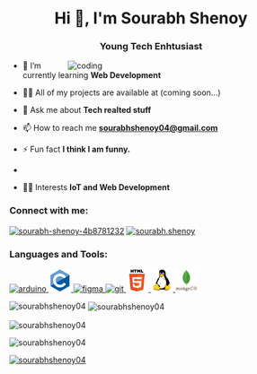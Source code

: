 <h1 align="center">Hi 👋, I'm Sourabh Shenoy</h1>
<h3 align="center">Young Tech Enhtusiast</h3>
<img align="right" alt="coding" width="400" src="https://www.wingstechsolutions.com/wp-content/uploads/2022/03/full-stack-development.gif">



- 🌱 I’m currently learning **Web Development**

- 👨‍💻 All of my projects are available at (coming soon...)

- 💬 Ask me about **Tech realted stuff**

- 📫 How to reach me **sourabhshenoy04@gmail.com**

- ⚡ Fun fact **I think I am funny.**
- 
- 👨‍💻 Interests  **IoT and Web Development**

<h3 align="left">Connect with me:</h3>
<p align="left">
<a href="https://linkedin.com/in/sourabh-shenoy-4b8781232" target="blank"><img align="center" src="https://raw.githubusercontent.com/rahuldkjain/github-profile-readme-generator/master/src/images/icons/Social/linked-in-alt.svg" alt="sourabh-shenoy-4b8781232" height="30" width="40" /></a>
<a href="https://instagram.com/sourabh.shenoy" target="blank"><img align="center" src="https://raw.githubusercontent.com/rahuldkjain/github-profile-readme-generator/master/src/images/icons/Social/instagram.svg" alt="sourabh.shenoy" height="30" width="40" /></a>
</p>

<h3 align="left">Languages and Tools:</h3>
<p align="left"> <a href="https://www.arduino.cc/" target="_blank" rel="noreferrer"> <img src="https://cdn.worldvectorlogo.com/logos/arduino-1.svg" alt="arduino" width="40" height="40"/> </a> <a href="https://www.cprogramming.com/" target="_blank" rel="noreferrer"> <img src="https://raw.githubusercontent.com/devicons/devicon/master/icons/c/c-original.svg" alt="c" width="40" height="40"/> </a> <a href="https://www.figma.com/" target="_blank" rel="noreferrer"> <img src="https://www.vectorlogo.zone/logos/figma/figma-icon.svg" alt="figma" width="40" height="40"/> </a> <a href="https://git-scm.com/" target="_blank" rel="noreferrer"> <img src="https://www.vectorlogo.zone/logos/git-scm/git-scm-icon.svg" alt="git" width="40" height="40"/> </a> <a href="https://www.w3.org/html/" target="_blank" rel="noreferrer"> <img src="https://raw.githubusercontent.com/devicons/devicon/master/icons/html5/html5-original-wordmark.svg" alt="html5" width="40" height="40"/> </a> <a href="https://www.linux.org/" target="_blank" rel="noreferrer"> <img src="https://raw.githubusercontent.com/devicons/devicon/master/icons/linux/linux-original.svg" alt="linux" width="40" height="40"/> </a> <a href="https://www.mongodb.com/" target="_blank" rel="noreferrer"> <img src="https://raw.githubusercontent.com/devicons/devicon/master/icons/mongodb/mongodb-original-wordmark.svg" alt="mongodb" width="40" height="40"/> </a> </p>

<p><img align="left" src="https://github-readme-stats.vercel.app/api/top-langs?username=sourabhshenoy04&show_icons=true&locale=en&layout=compact" alt="sourabhshenoy04" /></p>

<p>&nbsp;<img align="center" src="https://github-readme-stats.vercel.app/api?username=sourabhshenoy04&show_icons=true&locale=en" alt="sourabhshenoy04" /></p>

<p><img align="center" src="https://github-readme-streak-stats.herokuapp.com/?user=sourabhshenoy04&" alt="sourabhshenoy04" /></p>

<p align="left"> <img src="https://komarev.com/ghpvc/?username=sourabhshenoy04&label=Profile%20views&color=0e75b6&style=flat" alt="sourabhshenoy04" /> </p>

<p align="left"> <a href="https://github.com/ryo-ma/github-profile-trophy"><img src="https://github-profile-trophy.vercel.app/?username=sourabhshenoy04" alt="sourabhshenoy04" /></a> </p>
